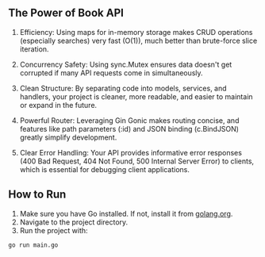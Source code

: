 ## The Power of Book API
1. Efficiency: Using maps for in-memory storage makes CRUD operations (especially searches) very fast (O(1)), much better than brute-force slice iteration.

2. Concurrency Safety: Using sync.Mutex ensures data doesn't get corrupted if many API requests come in simultaneously.

3. Clean Structure: By separating code into models, services, and handlers, your project is cleaner, more readable, and easier to maintain or expand in the future.

4. Powerful Router: Leveraging Gin Gonic makes routing concise, and features like path parameters (:id) and JSON binding (c.BindJSON) greatly simplify development.

5. Clear Error Handling: Your API provides informative error responses (400 Bad Request, 404 Not Found, 500 Internal Server Error) to clients, which is essential for debugging client applications.

## How to Run

1. Make sure you have Go installed. If not, install it from [golang.org](https://golang.org/dl/).
2. Navigate to the project directory.
3. Run the project with:

```bash
go run main.go
